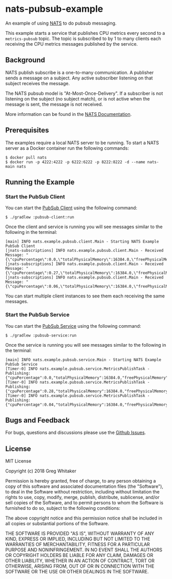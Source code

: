 # nats-pubsub-example

An example of using [NATS](https://nats.io) to do pubsub messaging.

This example starts a service that publishes CPU metrics every second to a `metrics-pubsub` topic. The topic is subscribed to by 1 to many clients each receiving the CPU metrics messages published by the service.

## Background
NATS publish subscribe is a one-to-many communication. A publisher sends a message on a subject. Any active subscriber listening on that subject receives the message. 

The NATS pubsub model is "At-Most-Once-Delivery". If a subscriber is not listening on the subject (no subject match), or is not active when the message is sent, the message is not received. 

More information can be found in the [NATS Documentation](https://nats.io/documentation/concepts/nats-pub-sub/).

## Prerequisites
The examples require a local NATS server to be running. To start a NATS server as a Docker container run the following commands:

    $ docker pull nats
    $ docker run -p 4222:4222 -p 6222:6222 -p 8222:8222 -d --name nats-main nats

## Running the Example
### Start the PubSub Client
You can start the [PubSub Client](pubsub-client/README.md) using the following command:

    $ ./gradlew :pubsub-client:run
    
Once the client and service is running you will see messages similar to the following in the terminal:

    [main] INFO nats.example.pubsub.client.Main - Starting NATS Example PubSub Client
    [jnats-subscriptions] INFO nats.example.pubsub.client.Main - Received Message: "{\"cpuPercentage\":0.0,\"totalPhysicalMemory\":16384.0,\"freePhysicalMemory\":525.0}"
    [jnats-subscriptions] INFO nats.example.pubsub.client.Main - Received Message: "{\"cpuPercentage\":0.27,\"totalPhysicalMemory\":16384.0,\"freePhysicalMemory\":454.0}"
    [jnats-subscriptions] INFO nats.example.pubsub.client.Main - Received Message: "{\"cpuPercentage\":0.06,\"totalPhysicalMemory\":16384.0,\"freePhysicalMemory\":362.0}"

You can start multiple client instances to see them each receiving the same messages.

### Start the PubSub Service
You can start the [PubSub Service](pubsub-service/README.md) using the following command:

    $ ./gradlew :pubsub-service:run

Once the service is running you will see messages similar to the following in the terminal:

    [main] INFO nats.example.pubsub.service.Main - Starting NATS Example PubSub Service
    [Timer-0] INFO nats.example.pubsub.service.MetricsPublishTask - Publishing: {"cpuPercentage":0.0,"totalPhysicalMemory":16384.0,"freePhysicalMemory":552.0}
    [Timer-0] INFO nats.example.pubsub.service.MetricsPublishTask - Publishing: {"cpuPercentage":0.28,"totalPhysicalMemory":16384.0,"freePhysicalMemory":448.0}
    [Timer-0] INFO nats.example.pubsub.service.MetricsPublishTask - Publishing: {"cpuPercentage":0.04,"totalPhysicalMemory":16384.0,"freePhysicalMemory":564.0}

## Bugs and Feedback
For bugs, questions and discussions please use the [Github Issues](https://github.com/gregwhitaker/nats-pubsub-example/issues).

## License
MIT License

Copyright (c) 2018 Greg Whitaker

Permission is hereby granted, free of charge, to any person obtaining a copy
of this software and associated documentation files (the "Software"), to deal
in the Software without restriction, including without limitation the rights
to use, copy, modify, merge, publish, distribute, sublicense, and/or sell
copies of the Software, and to permit persons to whom the Software is
furnished to do so, subject to the following conditions:

The above copyright notice and this permission notice shall be included in all
copies or substantial portions of the Software.

THE SOFTWARE IS PROVIDED "AS IS", WITHOUT WARRANTY OF ANY KIND, EXPRESS OR
IMPLIED, INCLUDING BUT NOT LIMITED TO THE WARRANTIES OF MERCHANTABILITY,
FITNESS FOR A PARTICULAR PURPOSE AND NONINFRINGEMENT. IN NO EVENT SHALL THE
AUTHORS OR COPYRIGHT HOLDERS BE LIABLE FOR ANY CLAIM, DAMAGES OR OTHER
LIABILITY, WHETHER IN AN ACTION OF CONTRACT, TORT OR OTHERWISE, ARISING FROM,
OUT OF OR IN CONNECTION WITH THE SOFTWARE OR THE USE OR OTHER DEALINGS IN THE
SOFTWARE.